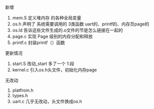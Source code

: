 新增
1. mem.S    定义堆内存 的各种全局变量
2. os.h     声明了 系统需要调用的 3类函数  uart的、printf的、内存页page的
3. os.ld    告诉这些文件生成的.o文件的节是怎么链接在一起的
4. page.c   实现 Page 级别的内存分配和释放
5. printf.c   封装printf（）函数



更新情况
1. start.S  改动_start 多了一个 1:段
2. kernel.c  引入os.h头文件，初始化内存page

无改动
1. platfrom.h
2. types.h
3. uart.c  几乎无改动，头文件换成os.h
